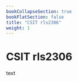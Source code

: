 ```yaml
---
bookCollapseSection: true
bookFlatSection: false
title: "CSIT rls2306"
weight: 1
---
```


# CSIT rls2306

text

